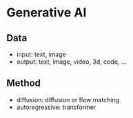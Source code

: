 # Generative AI 

## Data 
- input: text, image 
- output: text, image, video, 3d, code, ...

## Method
- diffusion: diffusion or flow matching 
- autoregressive: transformer 


## 